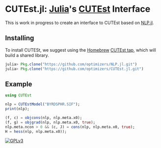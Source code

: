 # CUTEst.jl: [Julia](http://julialang.org)'s [CUTEst](http://ccpforge.cse.rl.ac.uk/gf/project/cutest/wiki) Interface 

This is work in progress to create an interface to CUTEst based on
[NLP.jl](https://github.com/optimizers/NLP.jl).

## Installing

To install CUTESt, we suggest using the [Homebrew](https://github.com/Homebrew)
[CUTEst tap](https://github.com/dpo/homebrew-cutest), which will build a
shared library.

````JULIA
julia> Pkg.clone("https://github.com/optimizers/NLP.jl.git")
julia> Pkg.clone("https://github.com/optimizers/CUTEst.jl.git")
````

## Example

````JULIA
using CUTEst

nlp = CUTEstModel("BYRDSPHR.SIF");
print(nlp);

(f, c) = objcons(nlp, nlp.meta.x0);
(f, g) = objgrad(nlp, nlp.meta.x0, true);
nlp.meta.ncon > 0 && (c, J) = cons(nlp, nlp.meta.x0, true);
H = hess(nlp, nlp.meta.x0));
````

[![GPLv3](http://www.gnu.org/graphics/lgplv3-88x31.png)](http://www.gnu.org/licenses/lgpl.html "LGPLv3")
